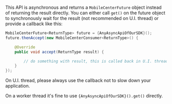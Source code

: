 This API is asynchronous and returns a `MobileCenterFuture` object instead of returning the result directly.
You can either call `get()` on the future object to synchronously wait for the result (not recommended on U.I. thread) or provide a callback like this:

```java
MobileCenterFuture<ReturnType> future = {AnyAsyncApiOfOurSDK}();
future.thenAccept(new MobileCenterConsumer<ReturnType>() {

    @Override
    public void accept(ReturnType result) {

        // do something with result, this is called back in U.I. thread.
    }
});
```

On U.I. thread, please always use the callback not to slow down your application.

On a worker thread it's fine to use `{AnyAsyncApiOfOurSDK}().get()` directly.
